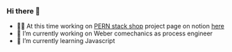 ### Hi there 👋

- :technologist: At this time working on  [PERN stack shop](https://github.com/AndreyDodonov/PERN_online_shop) project page on notion [here](https://www.notion.so/Online-shop-817afb47ff7f44c0aead286f1c7d3ee2)
- 🔭 I’m currently working on Weber comechanics as process engineer
- 🌱 I’m currently learning Javascript

<!--
**AndreyDodonov/AndreyDodonov** is a ✨ _special_ ✨ repository because its `README.md` (this file) appears on your GitHub profile.

Here are some ideas to get you started:

- 🔭 I’m currently working on ...
- 🌱 I’m currently learning ...
- 👯 I’m looking to collaborate on ...
- 🤔 I’m looking for help with ...
- 💬 Ask me about ...
- 📫 How to reach me: ...
- 😄 Pronouns: ...
- ⚡ Fun fact: ...
-->
